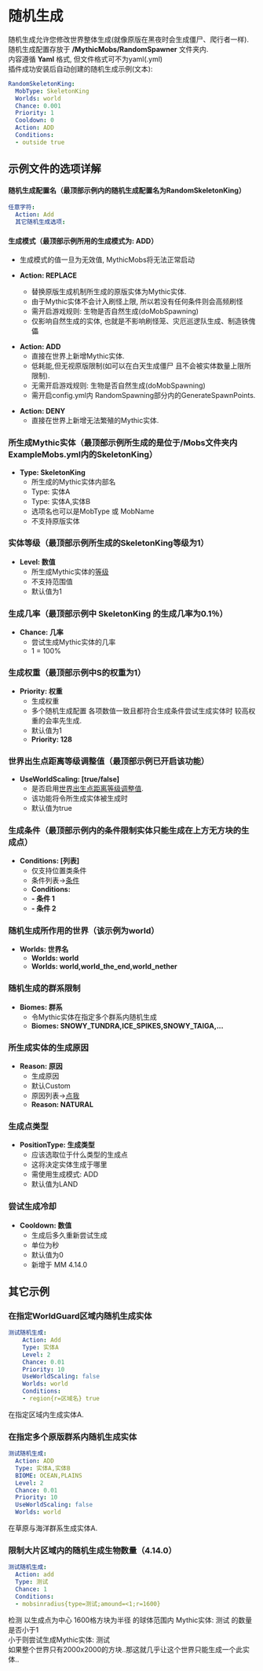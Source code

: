 随机生成
===================

随机生成允许您修改世界整体生成(就像原版在黑夜时会生成僵尸、爬行者一样).  
随机生成配置存放于 **/MythicMobs/RandomSpawner** 文件夹内.  
内容遵循 **Yaml** 格式, 但文件格式可不为yaml(.yml)  
插件成功安装后自动创建的随机生成示例(文本):
```yaml
RandomSkeletonKing:
  MobType: SkeletonKing
  Worlds: world
  Chance: 0.001
  Priority: 1
  Cooldown: 0
  Action: ADD
  Conditions:
  - outside true
```

示例文件的选项详解
-----------------

#### 随机生成配置名（最顶部示例内的随机生成配置名为RandomSkeletonKing）

```yaml
任意字符:
  Action: Add
  其它随机生成选项:
```

#### 生成模式（最顶部示例所用的生成模式为: ADD）

-   生成模式的值一旦为无效值, MythicMobs将无法正常启动

-   **Action: REPLACE**
    -   替换原版生成机制所生成的原版实体为Mythic实体.
    -   由于Mythic实体不会计入刷怪上限, 所以若没有任何条件则会高频刷怪
    -   需开启游戏规则: 生物是否自然生成(doMobSpawning)
    -   仅影响自然生成的实体, 也就是不影响刷怪笼、灾厄巡逻队生成、制造铁傀儡
        
        

<!-- -->

-   **Action: ADD**
    -   直接在世界上新增Mythic实体.
    -   低耗能,但无视原版限制(如可以在白天生成僵尸 且不会被实体数量上限所限制).
    -   无需开启游戏规则: 生物是否自然生成(doMobSpawning)
    -   需开启config.yml内 RandomSpawning部分内的GenerateSpawnPoints.

<!-- -->

-   **Action: DENY**
    -   直接在世界上新增无法繁殖的Mythic实体.

### 所生成Mythic实体（最顶部示例所生成的是位于/Mobs文件夹内 ExampleMobs.yml内的SkeletonKing）
-   **Type: SkeletonKing**
    -   所生成的Mythic实体内部名
    -   Type: 实体A
    -   Type: 实体A,实体B
    -   选项名也可以是MobType 或 MobName
    -   不支持原版实体

### 实体等级（最顶部示例所生成的SkeletonKing等级为1）

-   **Level: 数值**
    -   所生成Mythic实体的[等级](/实体/等级)
    -   不支持范围值
    -   默认值为1

### 生成几率（最顶部示例中 SkeletonKing 的生成几率为0.1％）

-   **Chance: 几率**
    -   尝试生成Mythic实体的几率
    -   1 = 100%

### 生成权重（最顶部示例中S的权重为1）

-   **Priority: 权重**
    -   生成权重
    -   多个随机生成配置 各项数值一致且都符合生成条件尝试生成实体时
        较高权重的会率先生成.
    -   默认值为1
    -   **Priority: 128**

### 世界出生点距离等级调整值（最顶部示例已开启该功能）

-   **UseWorldScaling: \[true/false\]**
    -   是否启用[世界出生点距离等级调整值](实体/等级).
    -   该功能将令所生成实体被生成时
    -   默认值为true

### 生成条件（最顶部示例内的条件限制实体只能生成在上方无方块的生成点）

-   **Conditions: \[列表\]**
    -   仅支持位置类条件
    -   条件列表->[条件](/条件)
    -   **Conditions:**
    -   **- 条件 1**
    -   **- 条件 2**

### 随机生成所作用的世界（该示例为world）

-   **Worlds: 世界名**
    -   **Worlds: world**
    -   **Worlds: world,world\_the\_end,world\_nether**

### 随机生成的群系限制

-   **Biomes: 群系**
    -   令Mythic实体在指定多个群系内随机生成
    -   **Biomes: SNOWY\_TUNDRA,ICE\_SPIKES,SNOWY\_TAIGA,...**

### 所生成实体的生成原因

-   **Reason: 原因**
    -   生成原因
    -   默认Custom
    -   原因列表->[点我](https://hub.spigotmc.org/javadocs/bukkit/org/bukkit/event/entity/CreatureSpawnEvent.SpawnReason.html)
    -   **Reason: NATURAL**

### 生成点类型

-   **PositionType: 生成类型**
    -   应该选取位于什么类型的生成点
    -   这将决定实体生成于哪里
    -   需使用生成模式: ADD
    -   默认值为LAND

### 尝试生成冷却

-   **Cooldown: 数值**
    -   生成后多久重新尝试生成
    -   单位为秒
    -   默认值为0
    -   新增于 MM 4.14.0

其它示例
---------------

### 在指定WorldGuard区域内随机生成实体

```yml
测试随机生成:
    Action: Add
    Type: 实体A
    Level: 2
    Chance: 0.01
    Priority: 10
    UseWorldScaling: false
    Worlds: world
    Conditions:
    - region{r=区域名} true
```

在指定区域内生成实体A.

### 在指定多个原版群系内随机生成实体

```yml
测试随机生成:
  Action: ADD
  Type: 实体A,实体B
  BIOME: OCEAN,PLAINS
  Level: 2
  Chance: 0.01
  Priority: 10
  UseWorldScaling: false
  Worlds: world
```

在草原与海洋群系生成实体A.

### 限制大片区域内的随机生成生物数量（4.14.0）

```yml
测试随机生成:
  Action: add
  Type: 测试
  Chance: 1
  Conditions:
  - mobsinradius{type=测试;amound=<1;r=1600}
```

检测 以生成点为中心 1600格方块为半径 的球体范围内
Mythic实体: 测试 的数量是否小于1  
小于则尝试生成Mythic实体: 测试  
如果整个世界只有2000x2000的方块..那这就几乎让这个世界只能生成一个此实体..